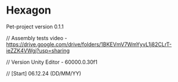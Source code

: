 # Hexagon
Pet-project version 0.1.1

// Assembly tests video - https://drive.google.com/drive/folders/1BKEVmV7WmYyvL1j82CLrT-ieZZK4VWgj?usp=sharing

// Version Unity Editor - 60000.0.30f1

// [Start] 06.12.24 (DD/MM/YY)
